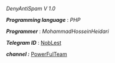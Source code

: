 
*DenyAntiSpam  V 1.0*

***Programming language*** : _PHP_

***Programmer*** : _MohammadHosseinHeidari_


***Telegram ID*** : [NobLest](http://telegram.me/NobLest)

***channel :*** [PowerFulTeam](https://telegram.me/powerfulteam)

